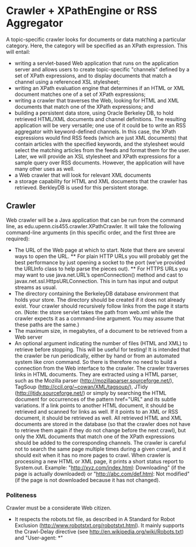 # Crawler + XPathEngine or RSS Aggregator
A topic-specific crawler looks for documents or data matching a particular category. Here, the category will be specified as an XPath expression. This will entail: 
* writing a servlet-based Web application that runs on the application server and allows users to create topic-specific "channels" defined by a set of XPath expressions, and to display documents that match a channel using a referenced XSL stylesheet; 
* writing an XPath evaluation engine that determines if an HTML or XML document matches one of a set of XPath expressions; 
* writing a crawler that traverses the Web, looking for HTML and XML documents that match one of the XPath expressions; and 
* building a persistent data store, using Oracle Berkeley DB, to hold retrieved HTML/XML documents and channel definitions. The resulting application will be very versatile; one use of it could be to write an RSS aggregator with keyword-defined channels. In this case, the XPath expressions would find RSS feeds (which are just XML documents) that contain articles with the specified keywords, and the stylesheet would select the matching articles from the feeds and format them for the user. Later, we will provide an XSL stylesheet and XPath expressions for a sample query over RSS documents. However, the application will have many other uses as well. 
* a Web crawler that will look for relevant XML documents
* a storage capability for HTML and XML documents that the crawler has retrieved. BerkleyDB is used for this persistent storage.

## Crawler
Web crawler will be a Java application that can be run from the command line, as edu.upenn.cis455.crawler.XPathCrawler. It will take the following command-line arguments (in this specific order, and the first three are required):
* The URL of the Web page at which to start. Note that there are several ways to open the URL.
** For plain HTTP URLs you will probably get the best performance by just opening a socket to the port (we’ve provided the URLInfo class to help parse the pieces out).
** For HTTPS URLs you may want to use java.net.URL’s openConnection() method and cast to javax.net.ssl.HttpsURLConnection. This in turn has input and output streams as usual.
* The directory containing the BerkeleyDB database environment that holds your store. The directory should be created if it does not already exist. Your crawler should recursively follow links from the page it starts on. (Note: the store servlet takes the path from web.xml while the crawler expects it as a command-line argument. You may assume that these paths are the same.)
* The maximum size, in megabytes, of a document to be retrieved from a Web server
* An optional argument indicating the number of files (HTML and XML) to retrieve before stopping. This will be useful for testing!
It is intended that the crawler be run periodically, either by hand or from an automated system
like cron command. So there is therefore no need to build a connection from the Web interface to
the crawler.
The crawler traverses links in HTML documents. They are extracted using a HTML parser, such as the Mozilla parser (http://mozillaparser.sourceforge.net/), TagSoup (http://ccil.org/~cowan/XML/tagsoup/), JTidy (http://jtidy.sourceforge.net/) or simply by searching the HTML document for occurrences of the pattern href="URL" and its subtle variations. If a link points to another HTML document, it should be retrieved and scanned for links as well. If it points to an XML or RSS document, it should be retrieved as well. All retrieved HTML and XML documents  are stored in the database (so that the crawler does not have to retrieve them again if they do not change before the next crawl), but only the XML documents that match one of the XPath expressions should be added to the corresponding channels. The crawler is careful not to search the same page multiple times during a given crawl, and it should exit when it has no more pages to crawl.
When crawler is processing a new HTML or XML page, it prints a short status report to System.out. Example: "http://xyz.com/index.html: Downloading" (if the page is actually downloaded) or "http://abc.com/def.html: Not modified" (if the page is not downloaded because it has not changed).

### Politeness
Crawler must be a considerate Web citizen. 
* It respects the robots.txt file, as described in A Standard for Robot Exclusion (http://www.robotstxt.org/robotstxt.html). It mainly supports the Crawl-Delay directive (see http://en.wikipedia.org/wiki/Robots.txt) and "User-agent: *"
